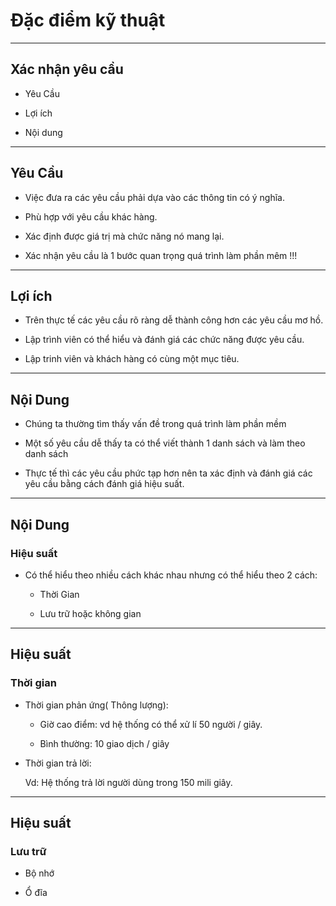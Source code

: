 # Đặc điểm kỹ thuật

---

## Xác nhận yêu cầu

- Yêu Cầu

- Lợi ích

- Nội dung

---

## Yêu Cầu

- Việc đưa ra các yêu cầu phải dựa vào các thông tin có ý nghĩa.

- Phù hợp với yêu cầu khác hàng.

- Xác định được giá trị mà chức năng nó mang lại.

- Xác nhận yêu cầu là 1 bước quan trọng quá trình làm phần mêm !!!

---

## Lợi ích

- Trên thực tế các yêu cầu rõ ràng dễ thành công hơn các yêu cầu mơ hồ.

- Lập trình viên có thể hiểu và đánh giá các chức năng được yêu cầu.

- Lập trinh viên và khách hàng có cùng một mục tiêu.

---

## Nội Dung 

- Chúng ta thường tìm thấy vấn đề trong quá trình làm phần mềm 

- Một số yêu cầu dễ thấy ta có thể viết thành 1 danh sách và làm theo danh sách

- Thực tế thì các yêu cầu phức tạp hơn nên ta xác định và đánh giá các yêu cầu bằng cách đánh giá hiệu suất.

---

## Nội Dung 
### Hiệu suất

- Có thể hiểu theo nhiều cách khác nhau nhưng có thể hiểu theo 2 cách:

   + Thời Gian

   + Lưu trữ hoặc không gian

---

## Hiệu suất
### Thời gian
- Thời gian phản ứng( Thông lượng):

   + Giờ cao điểm: vd hệ thống có thể xử lí 50 người / giây.

   + Bình thường: 10 giao dịch / giây
    
- Thời gian trả lời:

   Vd: Hệ thống trả lời người dùng trong 150 mili giây.

---

## Hiệu suất
### Lưu trữ

- Bộ nhớ

- Ổ đĩa



